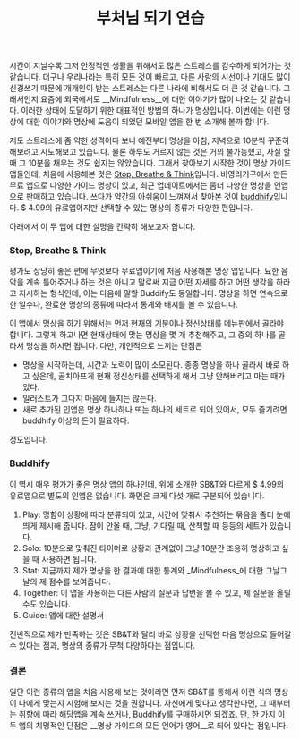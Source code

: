﻿---
title: 부처님 되기 연습
categories:
  - apps
tags:
  - app
  - meditation
  - mindfulness
  - 뇌
  - 스마트폰
  - 앱
  - 어플
  - 유료
pubDate: 2015-06-15
description: 기본 설명을 입력하세요
---

시간이 지날수록 그저 안정적인 생활을 위해서도 많은 스트레스를 감수하게 되어가는 것 같습니다. 더구나 우리나라는 특히 모든 것이 빠르고, 다른 사람의 시선이나 기대도 많이 신경쓰기 때문에 개개인이 받는 스트레스는 다른 나라에 비해서도 더 큰 것 같습니다. 그래서인지 요즘에 외국에서도 \_\_Mindfulness\_\_에 대한 이야기가 많이 나오는 것 같습니다. 이러한 상태에 도달하기 위한 대표적인 방법의 하나가 명상입니다. 이번에는 이런 명상에 대한 이야기와 명상에 도움이 되었던 모바일 앱을 한 번 소개해 볼까 합니다.

저도 스트레스에 좀 약한 성격이다 보니 예전부터 명상을 아침, 저녁으로 10분씩 꾸준히 해보려고 시도해보고 있습니다. 물론 하루도 거르지 않는 것은 거의 불가능했고, 사실 할 때 그 10분을 채우는 것도 쉽지는 않았습니다. 그래서 찾아보기 시작한 것이 명상 가이드 앱들인데, 처음에 사용해본 것은 [Stop, Breathe & Think](https://appsto.re/us/0MeBU.i)입니다. 비영리기구에서 만든 무료 앱으로 다양한 가이드 명상이 있고, 최근 업데이트에서는 좀더 다양한 명상을 인앱으로 판매하고 있습니다. 쓰다가 약간의 아쉬움이 느껴져서 찾아본 것이 [buddhify](https://appsto.re/us/-At-O.i)입니다. $ 4.99의 유료앱이지만 선택할 수 있는 명상의 종류가 다양한 편입니다.

아래에서 이 두 앱에 대한 설명을 간략히 해보고자 합니다.

### Stop, Breathe & Think

평가도 상당히 좋은 편에 무엇보다 무료앱이기에 처음 사용해본 명상 앱입니다. 묘한 음악을 계속 틀어주거나 하는 것은 아니고 말로써 지금 어떤 자세를 하고 어떤 생각을 하라고 지시하는 형식인데, 이는 다음에 말할 Buddify도 동일합니다. 명상을 하면 연속으로 한 일수나, 완료한 명상의 종류에 따라서 통계와 배지를 볼 수 있습니다.

이 앱에서 명상을 하기 위해서는 먼저 현재의 기분이나 정신상태를 메뉴판에서 골라야 합니다. 그렇게 하고나면 현재상태에 맞는 명상을 몇 개 추천해주고, 그 중의 하나를 골라서 명상을 하시면 됩니다. 다만, 개인적으로 느끼는 단점은

- 명상을 시작하는데, 시간과 노력이 많이 소모된다. 종종 명상을 하나 골라서 바로 하고 싶은데, 골치아프게 현재 정신상태를 선택하게 해서 그냥 안해버리고 마는 때가 있다.
- 일러스트가 그다지 마음에 들지는 않는다.
- 새로 추가된 인앱은 명상 하나하나 또는 하나의 세트로 되어 있어서, 모두 즐기려면 buddhify 이상의 돈이 필요하다.

정도입니다.

### Buddhify

이 역시 매우 평가가 좋은 명상 앱의 하나인데, 위에 소개한 SB&T와 다르게 $ 4.99의 유료앱으로 별도의 인앱은 없습니다. 화면은 크게 다섯 개로 구분되어 있습니다.

1. Play: 명함이 상황에 따라 분류되어 있고, 시간에 맞춰서 추천하는 묶음을 좀더 눈에 띄게 제시해 줍니다. 잠이 안올 때, 그냥, 기다릴 때, 산책할 때 등등의 세트가 있습니다.
2. Solo: 10분으로 맞춰진 타이머로 상황과 관계없이 그냥 10분간 조용히 명상하고 싶을 때 사용하면 됩니다.
3. Stat: 지금까지 제가 명상을 한 결과에 대한 통계와 \_Mindfulness\_에 대한 그날그날의 제 점수를 보여줍니다.
4. Together: 이 앱을 사용하는 다른 사람의 질문과 답변을 볼 수 있고, 제 질문을 올릴 수도 있습니다.
5. Guide: 앱에 대한 설명서

전반적으로 제가 만족하는 것은 SB&T와 달리 바로 상황을 선택한 다음 명상으로 들어갈 수 있다는 점과, 명상의 종류가 무척 다양하다는 점입니다.

### 결론

일단 이런 종류의 앱을 처음 사용해 보는 것이라면 먼저 SB&T를 통해서 이런 식의 명상이 나에게 맞는지 시험해 보시는 것을 권합니다. 자신에게 맞다고 생각한다면, 그 때부터는 취향에 따라 해당앱을 계속 쓰거나, Buddhify를 구매하시면 되겠죠. 단, 한 가지 이 두 앱의 치명적인 단점은 \_\_명상 가이드의 모든 언어가 영어\_\_로 되어 있다는 점입니다.


